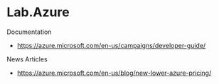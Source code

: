 # Lab.Azure


Documentation
* https://azure.microsoft.com/en-us/campaigns/developer-guide/


News Articles
* https://azure.microsoft.com/en-us/blog/new-lower-azure-pricing/


